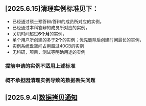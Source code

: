 ## [2025.6.15]清理实例标准见下：
- 已经通过硕士预答辩/答辩的成员所对应的实例，
- 已经通过本科答辩的成员所对应的实例，
- 关机时间超过**6个月**的实例，
- 单个用户所创建的多于**2个**的实例；优先删除后创建时间最长的实例，
- 实例系统盘空间占用超过40GB的实例
- 无科研，项目，测试等明确用途的实例

### 提前申请的实例不适用上述标准
### 概不承担因清理实例导致的数据丢失问题

## [2025.9.4][数据拷贝通知](copy.md)
